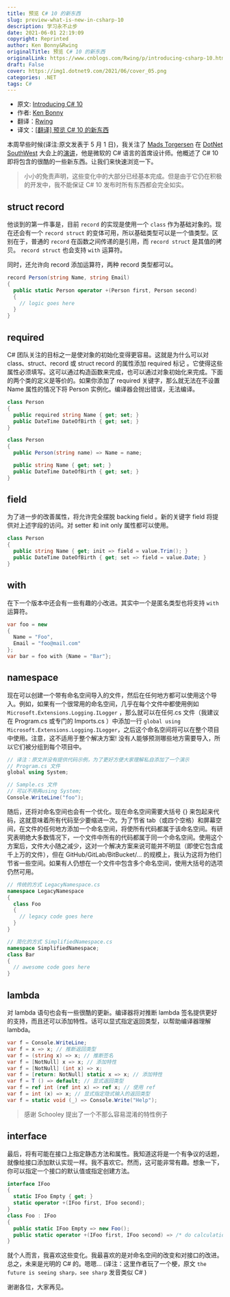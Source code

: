 ```yaml
---
title: 预览 C# 10 的新东西
slug: preview-what-is-new-in-csharp-10
description: 学习永不止步
date: 2021-06-01 22:19:09
copyright: Reprinted
author: Ken Bonny&Rwing
originalTitle: 预览 C# 10 的新东西
originalLink: https://www.cnblogs.com/Rwing/p/introducing-csharp-10.html
draft: False
cover: https://img1.dotnet9.com/2021/06/cover_05.png
categories: .NET
tags: C#
---
```


- 原文: [Introducing C# 10](https://kenbonny.net/introducing-csharp-10)
- 作者: [Ken Bonny](https://hashnode.com/@KenBonny)
- 翻译：[Rwing](https://home.cnblogs.com/u/Rwing/)
- 译文：[[翻译] 预览 C# 10 的新东西](https://www.cnblogs.com/Rwing/p/introducing-csharp-10.html)

本周早些时候(译注:原文发表于 5 月 1 日)，我关注了 [Mads Torgersen](https://twitter.com/MadsTorgersen) 在 [DotNet SouthWest](https://www.meetup.com/dotnetsouthwest/) 大会上的[演讲](https://www.youtube.com/channel/UCU0f_2rwIlvLC35GfGk_8kg)，他是微软的 C# 语言的首席设计师。他概述了 C# 10 即将包含的很酷的一些新东西。让我们来快速浏览一下。

> 小小的免责声明，这些变化中的大部分已经基本完成。但是由于它仍在积极的开发中，我不能保证 C# 10 发布时所有东西都会完全如实。

## struct record

他谈到的第一件事是，目前 `record` 的实现是使用一个 `class` 作为基础对象的。现在还会有一个 `record struct` 的变体可用，所以基础类型可以是一个值类型。区别在于，普通的 `record` 在函数之间传递的是引用，而 `record struct` 是其值的拷贝。 `record struct` 也会支持 `with` 运算符。

同时，还允许向 record 添加运算符，两种 record 类型都可以。

```C#
record Person(string Name, string Email)
{
  public static Person operator +(Person first, Person second)
  {
    // logic goes here
  }
}
```

## required

C# 团队关注的目标之一是使对象的初始化变得更容易。这就是为什么可以对 class、struct、record 或 struct record 的属性添加 required 标记 。它使得这些属性必须填写。这可以通过构造函数来完成，也可以通过对象初始化来完成。下面的两个类的定义是等价的。如果你添加了 required 关键字，那么就无法在不设置 Name 属性的情况下将 Person 实例化。编译器会抛出错误，无法编译。

```C#
class Person
{
  public required string Name { get; set; }
  public DateTime DateOfBirth { get; set; }
}
```

```C#
class Person
{
  public Person(string name) => Name = name;

  public string Name { get; set; }
  public DateTime DateOfBirth { get; set; }
}
```

## field

为了进一步的改善属性，将允许完全摆脱 backing field 。新的关键字 field 将提供对上述字段的访问。对 setter 和 init only 属性都可以使用。

```C#
class Person
{
  public string Name { get; init => field = value.Trim(); }
  public DateTime DateOfBirth { get; set => field = value.Date; }
}
```

## with

在下一个版本中还会有一些有趣的小改进。其实中一个是匿名类型也将支持 `with` 运算符。

```C#
var foo = new
{
  Name = "Foo",
  Email = "foo@mail.com"
};
var bar = foo with {Name = "Bar"};
```

## namespace

现在可以创建一个带有命名空间导入的文件，然后在任何地方都可以使用这个导入。例如，如果有一个很常用的命名空间，几乎在每个文件中都使用例如 `Microsoft.Extensions.Logging.ILogger` ，那么就可以在任何.cs 文件（我建议在 Program.cs 或专门的 Imports.cs ）中添加一行 `global using Microsoft.Extensions.Logging.ILogger`，之后这个命名空间将可以在整个项目中使用。注意，这不适用于整个解决方案! 没有人能够预测哪些地方需要导入，所以它们被分组到每个项目中。

```C#
// 译注：原文并没有提供代码示例，为了更好方便大家理解私自添加了一个演示
// Program.cs 文件
global using System;

// Sample.cs 文件
// 可以不用再using System;
Console.WriteLine("foo");
```

随后，还将对命名空间也会有一个优化。现在命名空间需要大括号 {} 来包起来代码，这就意味着所有代码至少要缩进一次。为了节省 tab（或四个空格）和屏幕空间，在文件的任何地方添加一个命名空间，将使所有代码都属于该命名空间。有研究表明绝大多数情况下，一个文件中所有的代码都属于同一个命名空间。使用这个方案后，文件大小随之减少，这对一个解决方案来说可能并不明显（即使它包含成千上万的文件），但在 GitHub/GitLab/BitBucket/... 的规模上，我认为这将为他们节省一些空间。如果有人仍想在一个文件中包含多个命名空间，使用大括号的选项仍然可用。

```C#
// 传统的方式 LegacyNamespace.cs
namespace LegacyNamespace
{
  class Foo
  {
    // legacy code goes here
  }
}

// 简化的方式 SimplifiedNamespace.cs
namespace SimplifiedNamespace;
class Bar
{
  // awesome code goes here
}
```

## lambda

对 lambda 语句也会有一些很酷的更新。编译器将对推断 lambda 签名提供更好的支持，而且还可以添加特性。话可以显式指定返回类型，以帮助编译器理解 lambda。

```C#
var f = Console.WriteLine;
var f = x => x; // 推断返回类型
var f = (string x) => x; // 推断签名
var f = [NotNull] x => x; // 添加特性
var f = [NotNull] (int x) => x;
var f = [return: NotNull] static x => x; // 添加特性
var f = T () => default; // 显式返回类型
var f = ref int (ref int x) => ref x; // 使用 ref
var f = int (x) => x; // 显式指定隐式输入的返回类型
var f = static void (_) => Console.Write("Help");
```

> 感谢 Schooley 提出了一个不那么容易混淆的特性例子

## interface

最后，将有可能在接口上指定静态方法和属性。我知道这将是一个有争议的话题，就像给接口添加默认实现一样。我不喜欢它。然而，这可能非常有趣。想象一下，你可以指定一个接口的默认值或指定创建方法。

```C#
interface IFoo
{
  static IFoo Empty { get; }
  static operator +(IFoo first, IFoo second);
}
class Foo : IFoo
{
  public static IFoo Empty => new Foo();
  public static operator +(IFoo first, IFoo second) => /* do calculation here */;
}
```

就个人而言，我喜欢这些变化。我最喜欢的是对命名空间的改变和对接口的改进。总之，未来是光明的 C# 的。嗯嗯... (译注：这里作者玩了一个梗，原文 `the future is seeing sharp，see sharp` 发音类似 C# )

谢谢各位，大家再见。
